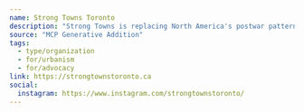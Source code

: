 ```yaml
---
name: Strong Towns Toronto
description: "Strong Towns is replacing North America's postwar pattern of development, the Suburban Experiment, with a pattern of development that is financially strong and resilient. We advocate for cities of all sizes to be safe, livable and inviting. We elevate local government as the highest level of collaboration for people working together in a place, not merely the lowest level in a hierarchy of governments."
source: "MCP Generative Addition"
tags:
  - type/organization
  - for/urbanism
  - for/advocacy
link: https://strongtownstoronto.ca
social:
  instagram: https://www.instagram.com/strongtownstoronto/
---
```

